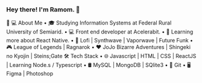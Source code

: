 ### Hey there! I'm Ramom. 👋

<!--
**Ramomjcs/Ramomjcs** is a ✨ _special_ ✨ repository because its `README.md` (this file) appears on your GitHub profile.

Here are some ideas to get you started:

- 🔭 I’m currently working on ...
- 🌱 I’m currently learning ...
- 👯 I’m looking to collaborate on ...
- 🤔 I’m looking for help with ...
- 💬 Ask me about ...
- 📫 How to reach me: ...
- 😄 Pronouns: ...
- ⚡ Fun fact: ...
-->

👨 💻 About Me
• 🎓 Studying Information Systems at Federal Rural University of Semiarid.
• 💻   Front end developer at Acelerabit.
• 📘   Learning more about React Native.
• 🎵   Lofi | Synthwave | Vaporwave | Future Funk
• 🎮   League of Legends | Ragnarok
• ❤️   JoJo Bizarre Adventures | Shingeki no Kyojin | Steins;Gate
🛠 Tech Stack
• 🌐   Javascript | HTML | CSS | ReactJS | Learning Node.s / Typescript
• 🛢   MySQL | MongoDB | SQlite3
• 🔧   Git
• 🖥   Figma | Photoshop
